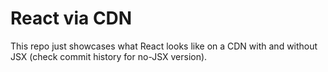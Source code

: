 # React via CDN

This repo just showcases what React looks like on a CDN with and without JSX (check commit history for no-JSX version).
